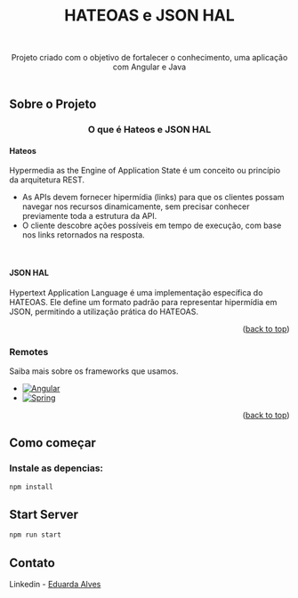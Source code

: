 <h1 align="center"> HATEOAS e JSON HAL</h1>
<a id="readme-top"></a>

<!-- PROJECT LOGO -->
<br />
<div align="center">
  <p align="center">
    Projeto criado com o objetivo de fortalecer o conhecimento, uma aplicação com Angular e Java 
    <br />
    <br />
  </p>
</div>



## Sobre o Projeto
  <h3 align="center">O que é Hateos e JSON HAL</h3>

  <h4> Hateos </h4>
  
  <p>  Hypermedia as the Engine of Application State é um conceito ou princípio da arquitetura REST.</p> 

  *  As APIs devem fornecer hipermídia (links) para que os clientes possam navegar nos recursos dinamicamente, sem precisar conhecer previamente toda a estrutura da API.
 * O cliente descobre ações possíveis em tempo de execução, com base nos links retornados na resposta.
   
<br />
<h4> JSON HAL </h4>
<p> Hypertext Application Language é uma implementação específica do HATEOAS. Ele define um formato padrão para representar hipermídia em JSON, permitindo a utilização prática do HATEOAS.</p>
<p align="right">(<a href="#readme-top">back to top</a>)</p>

### Remotes

Saiba mais sobre os frameworks que usamos.

* [![Angular][Angular.io]][Angular-url]
* [![Spring][Java]][Java-url]

<p align="right">(<a href="#readme-top">back to top</a>)</p>




## Como começar 



### Instale as depencias:

  ```sh
  npm install 
  ```

## Start Server 

   ```sh
   npm run start
   ```

## Contato

Linkedin - [Eduarda Alves](https://www.linkedin.com/in/eduarda-alves-0b84ba178/) 





<!-- MARKDOWN LINKS & IMAGES -->
[Java]: https://img.shields.io/badge/Spring-6DB33F?style=for-the-badge&logo=spring&logoColor=white
[Java-url]: https://www.java.com/pt-BR/
[Angular.io]: https://img.shields.io/badge/Angular-DD0031?style=for-the-badge&logo=angular&logoColor=white
[Angular-url]: https://angular.io/

